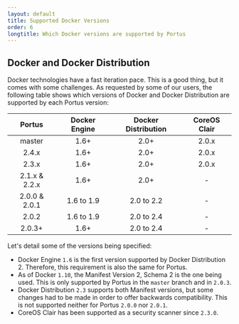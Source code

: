 ```yaml
---
layout: default
title: Supported Docker Versions
order: 6
longtitle: Which Docker versions are supported by Portus
---
```


## Docker and Docker Distribution

Docker technologies have a fast iteration pace. This is a good thing, but it
comes with some challenges. As requested by some of our users, the following
table shows which versions of Docker and Docker Distribution are supported by
each Portus version:

| Portus | Docker Engine | Docker Distribution | CoreOS Clair |
|:------:|:-------------:|:-------------------:|:------------:|
| master | 1.6+ | 2.0+ | 2.0.x |
| 2.4.x | 1.6+ | 2.0+ | 2.0.x |
| 2.3.x | 1.6+ | 2.0+ | 2.0.x |
| 2.1.x & 2.2.x | 1.6+ | 2.0+ | - |
| 2.0.0 & 2.0.1 | 1.6 to 1.9 | 2.0 to 2.2 | - |
| 2.0.2 | 1.6 to 1.9 | 2.0 to 2.4 | - |
| 2.0.3+ | 1.6+ | 2.0 to 2.4 | - |

Let's detail some of the versions being specified:

- Docker Engine `1.6` is the first version supported by Docker Distribution 2.
  Therefore, this requirement is also the same for Portus.
- As of Docker `1.10`, the Manifest Version 2, Schema 2 is the one being used.
  This is only supported by Portus in the `master` branch and in `2.0.3`.
- Docker Distribution `2.3` supports both Manifest versions, but some changes
  had to be made in order to offer backwards compatibility. This is not
  supported neither for Portus `2.0.0` nor `2.0.1`.
- CoreOS Clair has been supported as a security scanner since `2.3.0`.
